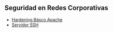 ## Seguridad en Redes Corporativas

* [Hardening Básco Apache][link1]
* [Servidor SSH][link2]

[link1]: https://github.com/cifpfbmoll/proyecto-2a-evaluacion---seguridad-en-redes-corporativas-pidgey_gang/blob/main/Documentaci%C3%B3n/Hardening_Apache.md
[link2]: https://github.com/cifpfbmoll/proyecto-2a-evaluacion---seguridad-en-redes-corporativas-pidgey_gang/blob/main/Documentaci%C3%B3n/Servidor_SSH.md
